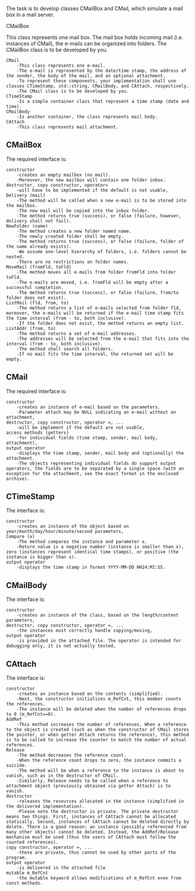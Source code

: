 The task is to develop classes CMailBox and CMail, which simulate a mail box in a mail server.

CMailBox

This class represents one mail box. The mail box holds incoming mail (i.e. instances of CMail), the e-mails can be organized into folders. The CMailBox class is to be developed by you.

    CMail
        -This class represents one e-mail. 
        -The e-mail is represented by the date/time stamp, the address of the sender, the body of the mail, and an optional attachment. 
        -To represent these components, your implementation shall use classes CTimeStamp, std::string, CMailBody, and CAttach, respectively. 
        -The CMail class is to be developed by you.
    CTimeStamp
        -Is a simple container class that represent a time stamp (date and time). 
    CMailBody
        -Is another container, the class represents mail body. 
    CAttach
        -This class represents mail attachment.

CMailBox
-----------------------------------------------------------------------------------
The required interface is:

    constructor
        -creates an empty mailbox (no mail). 
        -Moreover, the new mailbox will contain one folder inbox.
    destructor, copy constructor, operator=
        -will have to be implemented if the default is not usable,
    Delivery (mail)
        -The method will be called when a new e-mail is to be stored into the mailbox. 
        -The new mail will be copied into the inbox folder. 
        -The method returns true (success), or false (failure, however, delivery shall not fail).
    NewFolder (name)
        -The method creates a new folder named name. 
        -The newly created folder shall be empty. 
        -The method returns true (success), or false (failure, folder of the name already exists). 
        -We assume one-level hierarchy of folders, i.e. folders cannot be nested. 
        -There are no restrictions on folder names.
    MoveMail (fromFld, toFld)
        -The method moves all e-mails from folder fromFld into folder toFld. 
        -The e-mails are moved, i.e. fromFld will be empty after a successful completion. 
        -The method returns true (success), or false (failure, from/to folder does not exist).
    ListMail (fld, from, to)
        -The method returns a list of e-mails selected from folder fld, moreover, the e-mails will be returned if the e-mail time stamp fits the time interval (from - to, both inclusive). 
        -If the folder does not exist, the method returns an empty list.
    ListAddr (from, to)
        -The method returns a set of e-mail addresses. 
        -The addresses will be selected from the e-mail that fits into the interval (from - to, both inclusive). 
        -The method shall search all folders. 
        -If no mail fits the time interval, the returned set will be empty.

CMail
-----------------------------------------------------------------------------------
The required interface is:

    constructor
        -creates an instance of e-mail based on the parameters. 
        -Parameter attach may be NULL indicating an e-mail without an attachment,
    destructor, copy constructor, operator =, ...
        -will be implement if the default are not usable,
    access methods (getters)
        -for individual fields (time stamp, sender, mail body, attachment), 
    output operator
        -displays the time stamp, sender, mail body and (optionally) the attachment. 
        -The objects representing individual fields do support output operators, the fields are to be separated by a single space (with an exception for the attachment, see the exact format in the enclosed archive). 

CTimeStamp
-----------------------------------------------------------------------------------
The interface is:

    constructor
        -creates an instance of the object based on year/month/day/hour/minute/second parameters,
    Compare (x)
        -The method compares the instance and parameter x. 
        -Return value is a negative number (instance is smaller than x), zero (instances represent identical time stamps), or positive (the instance is bigger than x). 
    output operator
        -displays the time stamp in format YYYY-MM-DD HH24:MI:SS. 

CMailBody
-----------------------------------------------------------------------------------
The interface is:

    constructor
        -creates an instance of the class, based on the length/content parameters,
    destructor, copy constructor, operator =, ...
        -the instances must correctly handle copying/moving,
    output operator
        -is provided in the attached file. The operator is intended for debugging only, it is not actually tested, 

CAttach
-----------------------------------------------------------------------------------
The interface is:

    constructor
        -creates an instance based on the contents (simplified). 
        -Next, the constructor initializes m_RefCnt, this member counts the references. 
        -The instance will be deleted when the number of references drops to 0 (m_RefCnt==0).
    AddRef
        -This method increases the number of references. When a reference to the object is created (such as when the constructor of CMail stores the pointer, or when getter Attach returns the reference), this method is to be called to increase the counter to match the number of actual references.
    Release
        -The method decreases the reference count. 
        -When the reference count drops to zero, the instance commits a suicide. 
        -The method will be when a reference to the instance is about to vanish, such as in the destructor of CMail. 
        -Similarly, Release needs to be called when a reference to attachment object (previously obtained via getter Attach) is to vanish.
    destructor
        -releases the resources allocated in the instance (simplified in the delivered implementation). 
        -Please note the destructor is private. The private destructor means two things. First, instances of CAttach cannot be allocated statically. Second, instances of CAttach cannot be deleted directly by delete. There is a good reason: an instance (possibly referenced from many other objects) cannot be deleted. Instead, the AddRef/Release mechanism must be used (thus the users of CAttach must follow the counted references).
    copy constructor, operator =, ...
        -these are private, thus cannot be used by other parts of the program.
    output operator
        -is delivered in the attached file
    mutable m_RefCnt
        -the mutable keyword allows modifications of m_RefCnt even from const methods.